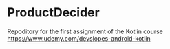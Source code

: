 # ProductDecider
Repoditory for the first assignment of the Kotlin course https://www.udemy.com/devslopes-android-kotlin

